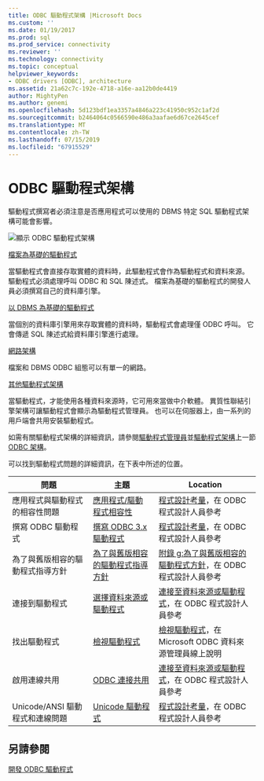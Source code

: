 ```yaml
---
title: ODBC 驅動程式架構 |Microsoft Docs
ms.custom: ''
ms.date: 01/19/2017
ms.prod: sql
ms.prod_service: connectivity
ms.reviewer: ''
ms.technology: connectivity
ms.topic: conceptual
helpviewer_keywords:
- ODBC drivers [ODBC], architecture
ms.assetid: 21a62c7c-192e-4718-a16e-aa12b0de4419
author: MightyPen
ms.author: genemi
ms.openlocfilehash: 5d123bdf1ea3357a4846a223c41950c952c1af2d
ms.sourcegitcommit: b2464064c0566590e486a3aafae6d67ce2645cef
ms.translationtype: MT
ms.contentlocale: zh-TW
ms.lasthandoff: 07/15/2019
ms.locfileid: "67915529"
---
```

# <a name="odbc-driver-architecture"></a>ODBC 驅動程式架構
驅動程式撰寫者必須注意是否應用程式可以使用的 DBMS 特定 SQL 驅動程式架構可能會影響。  
  
 ![顯示 ODBC 驅動程式架構](../../../odbc/reference/develop-driver/media/odbcdriverovruarch.gif "ODBCDriverOvruArch")  
  
 [檔案為基礎的驅動程式](../../../odbc/reference/file-based-drivers.md)  
  
 當驅動程式會直接存取實體的資料時，此驅動程式會作為驅動程式和資料來源。 驅動程式必須處理呼叫 ODBC 和 SQL 陳述式。 檔案為基礎的驅動程式的開發人員必須撰寫自己的資料庫引擎。  
  
 [以 DBMS 為基礎的驅動程式](../../../odbc/reference/dbms-based-drivers.md)  
  
 當個別的資料庫引擎用來存取實體的資料時，驅動程式會處理僅 ODBC 呼叫。 它會傳遞 SQL 陳述式給資料庫引擎進行處理。  
  
 [網路架構](../../../odbc/reference/network-example.md)  
  
 檔案和 DBMS ODBC 組態可以有單一的網路。  
  
 [其他驅動程式架構](../../../odbc/reference/other-driver-architectures.md)  
  
 當驅動程式，才能使用各種資料來源時，它可用來當做中介軟體。 異質性聯結引擎架構可讓驅動程式會顯示為驅動程式管理員。 也可以在伺服器上，由一系列的用戶端會共用安裝驅動程式。  
  
 如需有關驅動程式架構的詳細資訊，請參閱[驅動程式管理員](../../../odbc/reference/the-driver-manager.md)並[驅動程式架構](../../../odbc/reference/driver-architecture.md)上一節[ODBC 架構](../../../odbc/reference/odbc-architecture.md)。  
  
 可以找到驅動程式問題的詳細資訊，在下表中所述的位置。  
  
|問題|主題|Location|  
|-----------|-----------|--------------|  
|應用程式與驅動程式的相容性問題|[應用程式/驅動程式相容性](../../../odbc/reference/develop-app/application-and-driver-compatibility.md)|[程式設計考量](../../../odbc/reference/develop-app/programming-considerations.md)，在 ODBC 程式設計人員參考|  
|撰寫 ODBC 驅動程式|[撰寫 ODBC 3.x 驅動程式](../../../odbc/reference/develop-app/writing-odbc-3-x-drivers.md)|[程式設計考量](../../../odbc/reference/develop-app/programming-considerations.md)，在 ODBC 程式設計人員參考|  
|為了與舊版相容的驅動程式指導方針|[為了與舊版相容的驅動程式指導方針](../../../odbc/reference/appendixes/appendix-g-driver-guidelines-for-backward-compatibility.md)|[附錄 g:為了與舊版相容的驅動程式方針](../../../odbc/reference/appendixes/appendix-g-driver-guidelines-for-backward-compatibility.md)，在 ODBC 程式設計人員參考|  
|連接到驅動程式|[選擇資料來源或驅動程式](../../../odbc/reference/develop-app/choosing-a-data-source-or-driver.md)|[連接至資料來源或驅動程式](../../../odbc/reference/develop-app/connecting-to-a-data-source-or-driver.md)，在 ODBC 程式設計人員參考|  
|找出驅動程式|[檢視驅動程式](../../../odbc/admin/viewing-drivers.md)|[檢視驅動程式](../../../odbc/admin/viewing-drivers.md)，在 Microsoft ODBC 資料來源管理員線上說明|  
|啟用連線共用|[ODBC 連接共用](../../../odbc/reference/develop-app/driver-manager-connection-pooling.md)|[連接至資料來源或驅動程式](../../../odbc/reference/develop-app/connecting-to-a-data-source-or-driver.md)，在 ODBC 程式設計人員參考|  
|Unicode/ANSI 驅動程式和連線問題|[Unicode 驅動程式](../../../odbc/reference/develop-app/unicode-drivers.md)|[程式設計考量](../../../odbc/reference/develop-app/programming-considerations.md)，在 ODBC 程式設計人員參考|  
  
## <a name="see-also"></a>另請參閱  
 [開發 ODBC 驅動程式](../../../odbc/reference/develop-driver/developing-an-odbc-driver.md)
